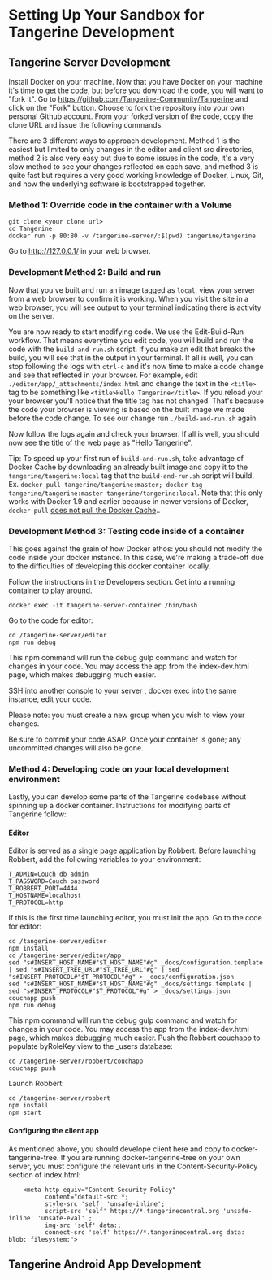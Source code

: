 # Setting Up Your Sandbox for Tangerine Development 


## Tangerine Server Development
Install Docker on your machine. Now that you have Docker on your machine it's time to get the code, but before you download the code, you will want to "fork it". Go to https://github.com/Tangerine-Community/Tangerine and click on the "Fork" button. Choose to fork the repository into your own personal Github account. From your forked version of the code, copy the clone URL and issue the following commands.

There are 3 different ways to approach development. Method 1 is the easiest but limited to only changes in the editor and client src directories, method 2 is also very easy but due to some issues in the code, it's a very slow method to see your changes reflected on each save, and method 3 is quite fast but requires a very good working knowledge of Docker, Linux, Git, and how the underlying software is bootstrapped together.

### Method 1: Override code in the container with a Volume

```
git clone <your clone url>
cd Tangerine
docker run -p 80:80 -v /tangerine-server/:$(pwd) tangerine/tangerine
```

Go to http://127.0.0.1/ in your web browser.


### Development Method 2: Build and run

Now that you've built and run an image tagged as `local`, view your server from a web browser to confirm it is working. When you visit the site in a web browser, you will see output to your terminal indicating there is activity on the server.

You are now ready to start modifying code. We use the Edit-Build-Run workflow. That means everytime you edit code, you will build and run the code with the `build-and-run.sh` script. If you make an edit that breaks the build, you will see that in the output in your terminal. If all is well, you can stop following the logs with `ctrl-c` and it's now time to make a code change and see that reflected in your browser. For example, edit `./editor/app/_attachments/index.html` and change the text in the `<title>` tag to be something like `<title>Hello Tangerine</title>`. If you reload your your browser you'll notice that the title tag has not changed. That's because the code your browser is viewing is based on the built image we made before the code change. To see our change run `./build-and-run.sh` again.

Now follow the logs again and check your browser. If all is well, you should now see the title of the web page as "Hello Tangerine".

Tip: To speed up your first run of `build-and-run.sh`, take advantage of Docker Cache by downloading an already built image and copy it to the `tangerine/tangerine:local` tag that the `build-and-run.sh` script will build. Ex. `docker pull tangerine/tangerine:master; docker tag tangerine/tangerine:master tangerine/tangerine:local`. Note that this only works with Docker 1.9 and earlier because in newer versions of Docker, `docker pull` [does not pull the Docker Cache](https://github.com/docker/docker/issues/20316)..  

### Development Method 3: Testing code inside of a container

This goes against the grain of how Docker ethos: you should not modify the code inside your docker instance. In this case,
we're making a trade-off due to the difficulties of developing this docker container locally.

Follow the instructions in the Developers section. Get into a running container to play around.

```
docker exec -it tangerine-server-container /bin/bash
```

Go to the code for editor:

````
cd /tangerine-server/editor
npm run debug

````

This npm command will run the debug gulp command and watch for changes
in your code. You may access the app from the index-dev.html page, which makes debugging much easier.

SSH into another console to your server , docker exec into the same instance, edit your code.

Please note: you must create a new group when you wish to view your changes.

Be sure to commit your code ASAP. Once your container is gone; any uncommitted changes will also be gone.

### Method 4: Developing code on your local development environment

Lastly, you can develop some parts of the Tangerine codebase without spinning up a docker container. Instructions for modifying parts of Tangerine follow:

#### Editor

Editor is served as a single page application by Robbert. Before launching Robbert, add the following variables to your environment:

    T_ADMIN=Couch db admin
    T_PASSWORD=Couch password
    T_ROBBERT_PORT=4444
    T_HOSTNAME=localhost
    T_PROTOCOL=http

If this is the first time launching editor, you must init the app. Go to the code for editor:

````
cd /tangerine-server/editor
npm install
cd /tangerine-server/editor/app
sed "s#INSERT_HOST_NAME#"$T_HOST_NAME"#g" _docs/configuration.template | sed "s#INSERT_TREE_URL#"$T_TREE_URL"#g" | sed "s#INSERT_PROTOCOL#"$T_PROTOCOL"#g" > _docs/configuration.json
sed "s#INSERT_HOST_NAME#"$T_HOST_NAME"#g" _docs/settings.template | sed "s#INSERT_PROTOCOL#"$T_PROTOCOL"#g" > _docs/settings.json
couchapp push
npm run debug
````

This npm command will run the debug gulp command and watch for changes
in your code. You may access the app from the index-dev.html page, which makes debugging much easier.
Push the Robbert couchapp to populate byRoleKey view to the _users database:

    cd /tangerine-server/robbert/couchapp
    couchapp push

Launch Robbert:

````
cd /tangerine-server/robbert
npm install
npm start

````

#### Configuring the client app

As mentioned above, you should develope client here and copy to docker-tangerine-tree. If you are running docker-tangerine-tree
on your own server, you must configure the relevant urls in the Content-Security-Policy section of index.html:

````
    <meta http-equiv="Content-Security-Policy"
          content="default-src *;
          style-src 'self' 'unsafe-inline';
          script-src 'self' https://*.tangerinecentral.org 'unsafe-inline' 'unsafe-eval' ;
          img-src 'self' data:;
          connect-src 'self' https://*.tangerinecentral.org data: blob: filesystem:">
````


## Tangerine Android App Development

